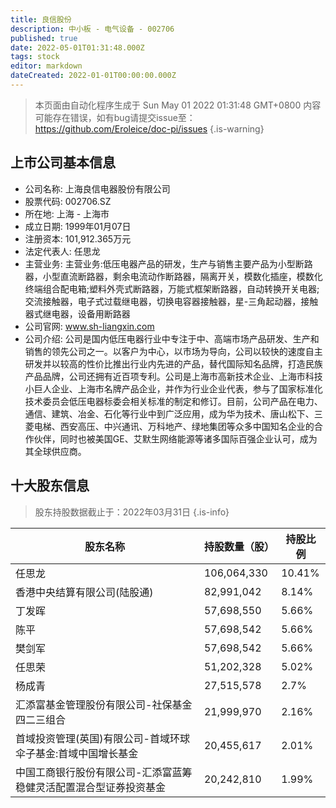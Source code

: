 ```yaml
---
title: 良信股份
description: 中小板 - 电气设备 - 002706
published: true
date: 2022-05-01T01:31:48.000Z
tags: stock
editor: markdown
dateCreated: 2022-01-01T00:00:00.000Z
---
```


> 本页面由自动化程序生成于 Sun May 01 2022 01:31:48 GMT+0800
> 内容可能存在错误，如有bug请提交issue至：https://github.com/Eroleice/doc-pi/issues
{.is-warning}

## 上市公司基本信息
- 公司名称: 上海良信电器股份有限公司
- 股票代码: 002706.SZ
- 所在地: 上海 - 上海市
- 成立日期: 1999年01月07日
- 注册资本: 101,912.365万元
- 法定代表人: 任思龙
- 主营业务: 主营业务:低压电器产品的研发，生产与销售主要产品为小型断路器，小型直流断路器，剩余电流动作断路器，隔离开关，模数化插座，模数化终端组合配电箱;塑料外壳式断路器，万能式框架断路器，自动转换开关电器;交流接触器，电子式过载继电器，切换电容器接触器，星-三角起动器，接触器式继电器，设备用断路器
- 公司官网: www.sh-liangxin.com
- 公司介绍: 公司是国内低压电器行业中专注于中、高端市场产品研发、生产和销售的领先公司之一。以客户为中心，以市场为导向，公司以较快的速度自主研发并以较高的性价比推出行业内先进的产品，替代国际知名品牌，打造民族产品品牌，公司还拥有近百项专利。公司是上海市高新技术企业、上海市科技小巨人企业、上海市名牌产品企业，并作为行业企业代表，参与了国家标准化技术委员会低压电器标委会相关标准的制定和修订。目前，公司产品在电力、通信、建筑、冶金、石化等行业中到广泛应用，成为华为技术、唐山松下、三菱电梯、西安高压、中兴通讯、万科地产、绿地集团等众多中国知名企业的合作伙伴，同时也被美国GE、艾默生网络能源等诸多国际百强企业认可，成为其全球供应商。


## 十大股东信息
> 股东持股数据截止于：2022年03月31日
{.is-info}

| 股东名称 | 持股数量（股） | 持股比例 |
| --- | --- | --- |
| 任思龙 | 106,064,330 | 10.41% |
| 香港中央结算有限公司(陆股通) | 82,991,042 | 8.14% |
| 丁发晖 | 57,698,550 | 5.66% |
| 陈平 | 57,698,542 | 5.66% |
| 樊剑军 | 57,698,542 | 5.66% |
| 任思荣 | 51,202,328 | 5.02% |
| 杨成青 | 27,515,578 | 2.7% |
| 汇添富基金管理股份有限公司-社保基金四二三组合 | 21,999,970 | 2.16% |
| 首域投资管理(英国)有限公司-首域环球伞子基金:首域中国增长基金 | 20,455,617 | 2.01% |
| 中国工商银行股份有限公司-汇添富蓝筹稳健灵活配置混合型证券投资基金 | 20,242,810 | 1.99% |




